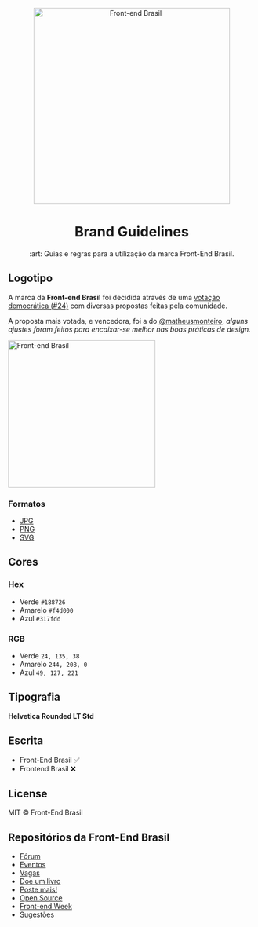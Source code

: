 <p align="center">
<img src="https://github.com/frontendbr/brand/blob/master/src/png/logo-600px--horizontal--color.png" width="400" alt="Front-end Brasil">
</p>
<h1 align="center">Brand Guidelines</h1>
<p align="center">:art: Guias e regras para a utilização da marca Front-End Brasil.</p>

## Logotipo
A marca da **Front-end Brasil** foi decidida através de uma [votação democrática (#24)](https://github.com/frontendbr/sugestoes/issues/24) com diversas propostas feitas pela comunidade.

A proposta mais votada, e vencedora, foi a do [@matheusmonteiro](https://github.com/matheusmonteiro), _alguns ajustes foram feitos para encaixar-se melhor nas boas práticas de design._

<img src="https://github.com/frontendbr/brand/blob/master/src/png/logo-600px--horizontal--color.png" width="300" alt="Front-end Brasil">

### Formatos

* [JPG](/src/jpg/)
* [PNG](/src/png/)
* [SVG](/src/svg/)

## Cores

### Hex

* Verde `#188726`
* Amarelo `#f4d000`
* Azul `#317fdd`

### RGB

* Verde `24, 135, 38`
* Amarelo `244, 208, 0`
* Azul `49, 127, 221`

## Tipografia

**Helvetica Rounded LT Std**

## Escrita

* Front-End Brasil :white_check_mark:
* Frontend Brasil :x:


## License
MIT &copy; Front-End Brasil

## Repositórios da Front-End Brasil

* [Fórum](https://github.com/frontendbr/forum)
* [Eventos](https://github.com/frontendbr/eventos)
* [Vagas](https://github.com/frontendbr/vagas)
* [Doe um livro](https://github.com/frontendbr/doe-um-livro)
* [Poste mais!](https://github.com/frontendbr/poste-mais)
* [Open Source](https://github.com/frontendbr/open-source)
* [Front-end Week](https://github.com/frontendbr/frontendweek)
* [Sugestões](https://github.com/frontendbr/sugestoes)
